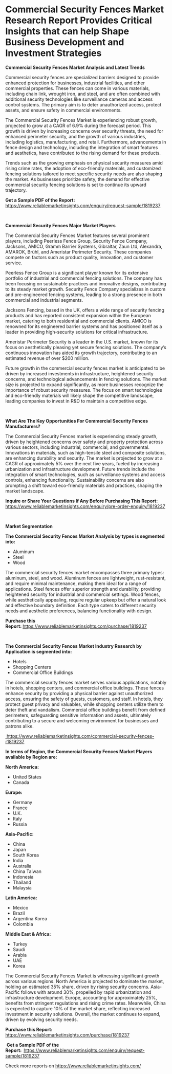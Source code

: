<p><h1>Commercial Security Fences Market Research Report Provides Critical Insights that can help Shape Business Development and Investment Strategies</h1></p><p><strong>Commercial Security Fences Market Analysis and Latest Trends</strong></p>
<p><p>Commercial security fences are specialized barriers designed to provide enhanced protection for businesses, industrial facilities, and other commercial properties. These fences can come in various materials, including chain link, wrought iron, and steel, and are often combined with additional security technologies like surveillance cameras and access control systems. The primary aim is to deter unauthorized access, protect assets, and ensure safety in commercial environments.</p><p>The Commercial Security Fences Market is experiencing robust growth, projected to grow at a CAGR of 6.9% during the forecast period. This growth is driven by increasing concerns over security threats, the need for enhanced perimeter security, and the growth of various industries, including logistics, manufacturing, and retail. Furthermore, advancements in fence design and technology, including the integration of smart features and aesthetics, have contributed to the rising demand for these products. </p><p>Trends such as the growing emphasis on physical security measures amid rising crime rates, the adoption of eco-friendly materials, and customized fencing solutions tailored to meet specific security needs are also shaping the market. As businesses prioritize safety, the demand for effective commercial security fencing solutions is set to continue its upward trajectory.</p></p>
<p><strong>Get a Sample PDF of the Report:&nbsp;</strong> <a href="https://www.reliablemarketinsights.com/enquiry/request-sample/1819237?utm_campaign=3184&utm_medium=2&utm_source=Github&utm_content=ia&utm_term=09042025&utm_id=commercial-security-fences">https://www.reliablemarketinsights.com/enquiry/request-sample/1819237</a></p>
<p>&nbsp;</p>
<p><strong>Commercial Security Fences Major Market Players</strong></p>
<p><p>The Commercial Security Fences Market features several prominent players, including Peerless Fence Group, Security Fence Company, Jacksons, AMICO, Gramm Barrier Systems, Gibraltar, Zaun Ltd, Alexandra, AMAROK, Brühl, and Ameristar Perimeter Security. These companies compete on factors such as product quality, innovation, and customer service.</p><p>Peerless Fence Group is a significant player known for its extensive portfolio of industrial and commercial fencing solutions. The company has been focusing on sustainable practices and innovative designs, contributing to its steady market growth. Security Fence Company specializes in custom and pre-engineered fencing systems, leading to a strong presence in both commercial and industrial segments.</p><p>Jacksons Fencing, based in the UK, offers a wide range of security fencing products and has reported consistent expansion within the European market, catering to both residential and commercial clients. AMICO is renowned for its engineered barrier systems and has positioned itself as a leader in providing high-security solutions for critical infrastructure.</p><p>Ameristar Perimeter Security is a leader in the U.S. market, known for its focus on aesthetically pleasing yet secure fencing solutions. The company’s continuous innovation has aided its growth trajectory, contributing to an estimated revenue of over $200 million.</p><p>Future growth in the commercial security fences market is anticipated to be driven by increased investments in infrastructure, heightened security concerns, and technological advancements in fencing solutions. The market size is projected to expand significantly, as more businesses recognize the importance of robust security measures. The focus on smart technologies and eco-friendly materials will likely shape the competitive landscape, leading companies to invest in R&D to maintain a competitive edge.</p></p>
<p>&nbsp;</p>
<p><strong>What Are The Key Opportunities For Commercial Security Fences Manufacturers?</strong></p>
<p><p>The Commercial Security Fences market is experiencing steady growth, driven by heightened concerns over safety and property protection across various sectors, including industrial, commercial, and governmental. Innovations in materials, such as high-tensile steel and composite solutions, are enhancing durability and security. The market is projected to grow at a CAGR of approximately 5% over the next five years, fueled by increasing urbanization and infrastructure development. Future trends include the integration of smart technologies, such as surveillance systems and access controls, enhancing functionality. Sustainability concerns are also prompting a shift toward eco-friendly materials and practices, shaping the market landscape.</p></p>
<p><strong>Inquire or Share Your Questions If Any Before Purchasing This Report:</strong> <a href="https://www.reliablemarketinsights.com/enquiry/pre-order-enquiry/1819237?utm_campaign=3184&utm_medium=2&utm_source=Github&utm_content=ia&utm_term=09042025&utm_id=commercial-security-fences">https://www.reliablemarketinsights.com/enquiry/pre-order-enquiry/1819237</a></p>
<p>&nbsp;</p>
<p><strong>Market Segmentation</strong></p>
<p><strong>The Commercial Security Fences Market Analysis by types is segmented into:</strong></p>
<p><ul><li>Aluminum</li><li>Steel</li><li>Wood</li></ul></p>
<p><p>The commercial security fences market encompasses three primary types: aluminum, steel, and wood. Aluminum fences are lightweight, rust-resistant, and require minimal maintenance, making them ideal for a range of applications. Steel fences offer superior strength and durability, providing heightened security for industrial and commercial settings. Wood fences, while aesthetically appealing, require regular upkeep but offer a natural look and effective boundary definition. Each type caters to different security needs and aesthetic preferences, balancing functionality with design.</p></p>
<p><strong>Purchase this Report:&nbsp;</strong><a href="https://www.reliablemarketinsights.com/purchase/1819237?utm_campaign=3184&utm_medium=2&utm_source=Github&utm_content=ia&utm_term=09042025&utm_id=commercial-security-fences">https://www.reliablemarketinsights.com/purchase/1819237</a></p>
<p>&nbsp;</p>
<p><strong>The Commercial Security Fences Market Industry Research by Application is segmented into:</strong></p>
<p><ul><li>Hotels</li><li>Shopping Centers</li><li>Commercial Office Buildings</li></ul></p>
<p><p>The commercial security fences market serves various applications, notably in hotels, shopping centers, and commercial office buildings. These fences enhance security by providing a physical barrier against unauthorized access, ensuring the safety of guests, customers, and staff. In hotels, they protect guest privacy and valuables, while shopping centers utilize them to deter theft and vandalism. Commercial office buildings benefit from defined perimeters, safeguarding sensitive information and assets, ultimately contributing to a secure and welcoming environment for businesses and patrons alike.</p></p>
<p><a href="https://www.reliablemarketinsights.com/commercial-security-fences-r1819237?utm_campaign=3184&utm_medium=2&utm_source=Github&utm_content=ia&utm_term=09042025&utm_id=commercial-security-fences">&nbsp;https://www.reliablemarketinsights.com/commercial-security-fences-r1819237</a></p>
<p><strong>In terms of Region, the Commercial Security Fences Market Players available by Region are:</strong></p>
<p>
    <p> <strong> North America: </strong>
        <ul>
            <li>United States</li>
            <li>Canada</li>
        </ul>
        </p> 
    <p> <strong> Europe: </strong>
        <ul>
            <li>Germany</li>
            <li>France</li>
            <li>U.K.</li>
            <li>Italy</li>
            <li>Russia</li>
        </ul>
        </p> 
    <p> <strong> Asia-Pacific: </strong>
        <ul>
            <li>China</li>
            <li>Japan</li>
            <li>South Korea</li>
            <li>India</li>
            <li>Australia</li>
            <li>China Taiwan</li>
            <li>Indonesia</li>
            <li>Thailand</li>
            <li>Malaysia</li>
        </ul>
        </p> 
    <p> <strong> Latin America: </strong>
        <ul>
            <li>Mexico</li>
            <li>Brazil</li>
            <li>Argentina Korea</li>
            <li>Colombia</li>
        </ul>
        </p> 
    <p> <strong> Middle East & Africa: </strong>
        <ul>
            <li>Turkey</li>
            <li>Saudi</li>
            <li>Arabia</li>
            <li>UAE</li>
            <li>Korea</li>
        </ul>
    </p>
    </p>
<p><p>The Commercial Security Fences Market is witnessing significant growth across various regions. North America is projected to dominate the market, holding an estimated 35% share, driven by rising security concerns. Asia-Pacific follows with around 30%, propelled by rapid urbanization and infrastructure development. Europe, accounting for approximately 25%, benefits from stringent regulations and rising crime rates. Meanwhile, China is expected to capture 10% of the market share, reflecting increased investment in security solutions. Overall, the market continues to expand, driven by evolving security needs.</p></p>
<p><strong>Purchase this Report: </strong><a href="https://www.reliablemarketinsights.com/purchase/1819237?utm_campaign=3184&utm_medium=2&utm_source=Github&utm_content=ia&utm_term=09042025&utm_id=commercial-security-fences">https://www.reliablemarketinsights.com/purchase/1819237</a></p>
<p>&nbsp;<strong>Get a Sample PDF of the Report:&nbsp;&nbsp;</strong><a href="https://www.reliablemarketinsights.com/enquiry/request-sample/1819237?utm_campaign=3184&utm_medium=2&utm_source=Github&utm_content=ia&utm_term=09042025&utm_id=commercial-security-fences">https://www.reliablemarketinsights.com/enquiry/request-sample/1819237</a></p>
<p><strong></strong></p>
<p>Check more reports on <a href="https://www.reliablemarketinsights.com/?utm_campaign=3184&utm_medium=2&utm_source=Github&utm_content=ia&utm_term=09042025&utm_id=commercial-security-fences">https://www.reliablemarketinsights.com/</a></p>